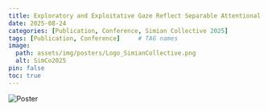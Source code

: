 ```yaml
---
title: Exploratory and Exploitative Gaze Reflect Separable Attentional Priorities Acting in Parallel
date: 2025-08-24
categories: [Publication, Conference, Simian Collective 2025]
tags: [Publication, Conference]     # TAG names 
image:
  path: assets/img/posters/Logo_SimianCollective.png
  alt: SimCo2025
pin: false
toc: true
---
```


![Poster](assets/img/posters/SimCo2025.png)